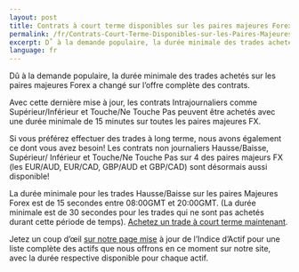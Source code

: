 ```yaml
---
layout: post
title: Contrats à court terme disponibles sur les paires majeures Forex
permalink: /fr/Contrats-Court-Terme-Disponibles-sur-les-Paires-Majeures-Forex/
excerpt: D˚ à la demande populaire, la durée minimale des trades achetés sur les paires majeures Forex a changé sur líoffre compléte des contrats.
language: fr
---
```


Dû à la demande populaire, la durée minimale des trades achetés sur les paires majeures Forex a changé sur l’offre complète des contrats.

Avec cette dernière mise à jour, les contrats Intrajournaliers comme Supérieur/Inférieur et Touche/Ne Touche Pas peuvent être achetés avec une durée
minimale de 15 minutes sur toutes les paires majeures FX.

Si vous préférez effectuer des trades à long terme, nous avons également ce dont vous avez besoin! Les contrats non journaliers Hausse/Baisse, Supérieur/
Inférieur et Touche/Ne Touche Pas sur 4 des paires majeurs FX (les EUR/AUD, EUR/CAD, GBP/AUD et GBP/CAD) sont désormais aussi disponible!

La durée minimale pour les trades Hausse/Baisse sur les paires Majeures Forex est de 15 secondes entre 08:00GMT et 20:00GMT. (La durée minimale est de 30 secondes pour les trades qui ne sont pas achetés durant cette période de temps). [Achetez un trade à court terme maintenant](https://www.binary.com/c/trade.cgi?market=forex&time=30s&form_name=risefall&expiry_&amount_&H=S0P&currency=USD&underlying_symbol=frxEURJPY&amount=100&date_&&l=FR&utm_medium=social&utm_source=blog&utm_content=whatsnew).

Jetez un coup d’œil [sur notre page mise](https://www.binary.com/c/asset_index.cgi?l=FR&utm_medium=social&utm_source=blog&utm_content=whatsnew) à jour de l’Indice d’Actif pour une liste complète des actifs que nous offrons en ce moment sur notre site, avec la durée respective disponible pour chaque actif.
